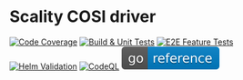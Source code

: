 # Scality COSI driver

[![Code Coverage](https://codecov.io/gh/scality/cosi-driver/graph/badge.svg?branch=dev/all-tasks?token=NzR3F2ztDv)](https://codecov.io/gh/scality/cosi-driver)
[![Build & Unit Tests](https://github.com/scality/cosi-driver/actions/workflows/build-and-unit-tests.yml/badge.svg?branch=dev/all-tasks)](https://github.com/scality/cosi-driver/actions/workflows/build-and-unit-tests.yml.yml)
[![E2E Feature Tests](https://github.com/scality/cosi-driver/actions/workflows/e2e-feature-tests.yml/badge.svg?branch=dev/all-tasks)](https://github.com/scality/cosi-driver/actions/workflows/e2e-feature-tests.yml)
[![Helm Validation](https://github.com/scality/cosi-driver/actions/workflows/helm-validation.yml/badge.svg?branch=dev/all-tasks)](https://github.com/scality/cosi-driver/actions/workflows/helm-validation.yml)
[![CodeQL](https://github.com/scality/cosi-driver/actions/workflows/github-code-scanning/codeql/badge.svg?branch=dev/all-tasks)](https://github.com/scality/cosi-driver/actions/workflows/github-code-scanning/codeql)
[![Go Reference](.github/images/godoc.svg)](https://pkg.go.dev/github.com/scality/cosi-driver)
